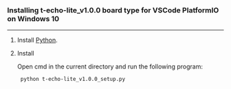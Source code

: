 
### Installing t-echo-lite_v1.0.0 board type for VSCode PlatformIO on Windows 10

* * *
1. Install [Python](https://www.python.org/downloads/).
    
2. Install
    
    Open cmd in the current directory and run the following program:
    
        python t-echo-lite_v1.0.0_setup.py